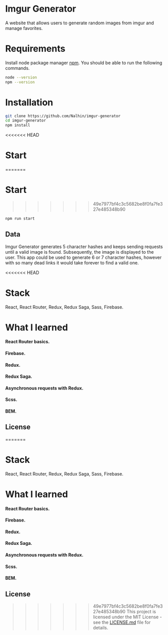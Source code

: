 # Imgur Generator

A website that allows users to generate random images from imgur and manage favorites.

# Requirements

Install node package manager [npm](https://www.npmjs.com/).
You should be able to run the following commands.

```bash
node --version
npm --version
```

# Installation

```bash
git clone https://github.com/Nalhin/imgur-generator
cd imgur-generator
npm install
```

<<<<<<< HEAD
# Start
=======
#  Start
>>>>>>> 49e7977bf4c3c5682be8f0fa7fe327e485348b90

```bash
npm run start
```

## Data

Imgur Generator generates 5 character hashes and keeps sending requests until a valid image is found. Subsequently, the image is displayed to the user. This app could be used to generate 6 or 7 character hashes, however with so many dead links it would take forever to find a valid one.

<<<<<<< HEAD
# Stack

React, React Router, Redux, Redux Saga, Sass, Firebase.

# What I learned

#### React Router basics.

#### Firebase.

#### Redux.

#### Redux Saga.

#### Asynchronous requests with Redux.

#### Scss.

#### BEM.

## License

=======

# Stack

React, React Router, Redux, Redux Saga, Sass, Firebase.

# What I learned

#### React Router basics.
#### Firebase.
#### Redux.
#### Redux Saga.
#### Asynchronous requests with Redux.
#### Scss.
#### BEM.


## License

>>>>>>> 49e7977bf4c3c5682be8f0fa7fe327e485348b90
This project is licensed under the MIT License - see the [LICENSE.md](LICENSE.md) file for details.
